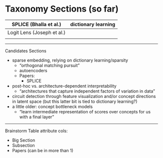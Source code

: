# Taxonomy Sections (so far)

| SPLICE (Bhalla et al.) | dictionary learning |
| --- | --- |
| Logit Lens (Joseph et al.) |  |
|  |  |

---

Candidates Sections

- sparse embedding, relying on dictionary learning/sparsity
    - “orthogonal matching pursuit”
    - autoencoders
    - Papers:
        - SPLICE
- post-hoc vs. architecture-dependent interpretability
    - “architectures that capture independent factors of variation in data”
- circuit detection through feature visualization and/or concept directions in latent space (but this latter bit is tied to dictionary learning?)
- a little older: concept bottleneck models
    - “learn intermediate representation of scores over concepts for us with a final layer”

---

Brainstorm Table attribute cols:

- Big Section
- Subsection
- Papers (can be in more than 1)
